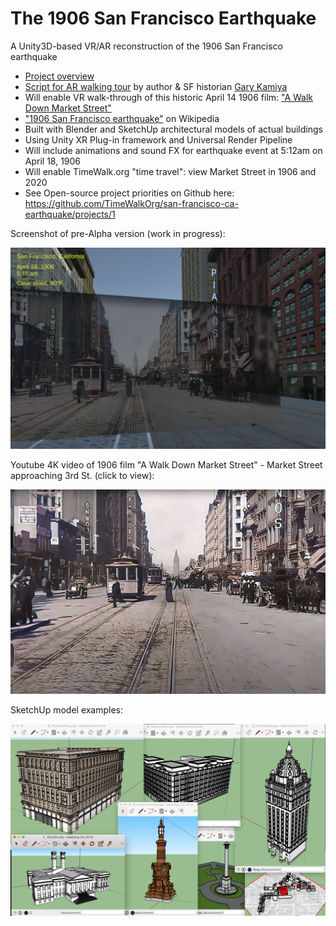 # The 1906 San Francisco Earthquake
A Unity3D-based VR/AR reconstruction of the 1906 San Francisco earthquake

- [Project overview](https://docs.google.com/presentation/d/1fh4PxKjVihUx4L9ye4-c10UD2I99XBIDHBUYT_71iDI/edit?usp=sharing)
- [Script for AR walking tour](https://docs.google.com/document/d/1zxhpi-N79EJ0__SW2KYtXxmmwrMrJx4DoAyZlMzQnMk/edit?usp=sharing) by author & SF historian [Gary Kamiya](https://www.garykamiya.com/)
- Will enable VR walk-through of this historic April 14 1906 film: ["A Walk Down Market Street"](https://youtu.be/VO_1AdYRGW8?t=290)
- ["1906 San Francisco earthquake"](https://en.wikipedia.org/wiki/1906_San_Francisco_earthquake) on Wikipedia
- Built with Blender and SketchUp architectural models of actual buildings
- Using Unity XR Plug-in framework and Universal Render Pipeline
- Will include animations and sound FX for earthquake event at 5:12am on April 18, 1906
- Will enable TimeWalk.org "time travel": view Market Street in 1906 and 2020
- See Open-source project priorities on Github here: https://github.com/TimeWalkOrg/san-francisco-ca-earthquake/projects/1

Screenshot of pre-Alpha version (work in progress):

![Screenshot of TimeWalk SF](/Images/SF1906_Screenshot01.JPG)

Youtube 4K video of 1906 film "A Walk Down Market Street" - Market Street approaching 3rd St. (click to view):

[![](/Images/A%20Walk%20Down%20Market%20Street%20at%2004mins%2050secs.JPG)](https://youtu.be/VO_1AdYRGW8?t=290 "A Walk Down Market Street (April 14, 1906)")


SketchUp model examples:

![Screenshot of models](/Images/Nathan%20Schwartzman%20SketchUp%20models.png)




